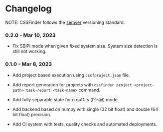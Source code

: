 # Changelog

NOTE: CSSFinder follows the [semver](https://semver.org/) versioning standard.

### 0.2.0 - Mar 10, 2023

- Fix SBiPi mode when given fixed system size. System size detection is still
  not working.

### 0.1.0 - Mar 8, 2023

- Add project based execution using `cssfproject.json` file.

- Add report generation for projects with
  `cssfinder project <project-path> task-report <task-name>` command.

- Add fully separable state for n quDits (`FSnQd`) mode.

- Add backend based on numpy with single (32 bit float) and double (64 bit
  float) precision.

- Add CI system with tests, quality checks and automated deployments.

